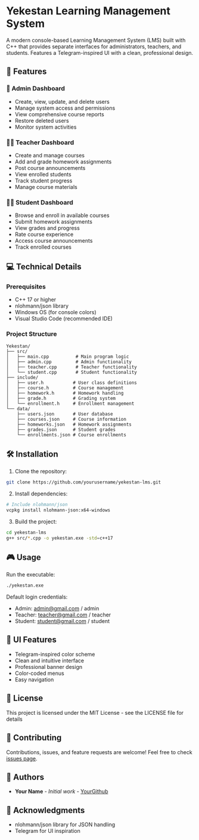 # Yekestan Learning Management System

A modern console-based Learning Management System (LMS) built with C++ that provides separate interfaces for administrators, teachers, and students. Features a Telegram-inspired UI with a clean, professional design.

## 🚀 Features

### 👑 Admin Dashboard
- Create, view, update, and delete users
- Manage system access and permissions
- View comprehensive course reports
- Restore deleted users
- Monitor system activities

### 👨‍🏫 Teacher Dashboard
- Create and manage courses
- Add and grade homework assignments
- Post course announcements
- View enrolled students
- Track student progress
- Manage course materials

### 👨‍🎓 Student Dashboard
- Browse and enroll in available courses
- Submit homework assignments
- View grades and progress
- Rate course experience
- Access course announcements
- Track enrolled courses

## 💻 Technical Details

### Prerequisites
- C++ 17 or higher
- nlohmann/json library
- Windows OS (for console colors)
- Visual Studio Code (recommended IDE)

### Project Structure
```
Yekestan/
├── src/
│   ├── main.cpp          # Main program logic
│   ├── admin.cpp         # Admin functionality
│   ├── teacher.cpp       # Teacher functionality
│   └── student.cpp       # Student functionality
├── include/
│   ├── user.h           # User class definitions
│   ├── course.h         # Course management
│   ├── homework.h       # Homework handling
│   ├── grade.h          # Grading system
│   └── enrollment.h     # Enrollment management
└── data/
    ├── users.json       # User database
    ├── courses.json     # Course information
    ├── homeworks.json   # Homework assignments
    ├── grades.json      # Student grades
    └── enrollments.json # Course enrollments
```

## 🛠️ Installation

1. Clone the repository:
```bash
git clone https://github.com/yourusername/yekestan-lms.git
```

2. Install dependencies:
```bash
# Include nlohmann/json
vcpkg install nlohmann-json:x64-windows
```

3. Build the project:
```bash
cd yekestan-lms
g++ src/*.cpp -o yekestan.exe -std=c++17
```

## 🎮 Usage

Run the executable:
```bash
./yekestan.exe
```

Default login credentials:
- Admin: admin@gmail.com / admin
- Teacher: teacher@gmail.com / teacher
- Student: student@gmail.com / student

## 🎨 UI Features
- Telegram-inspired color scheme
- Clean and intuitive interface
- Professional banner design
- Color-coded menus
- Easy navigation

## 📝 License
This project is licensed under the MIT License - see the LICENSE file for details

## 🤝 Contributing
Contributions, issues, and feature requests are welcome! Feel free to check [issues page](https://github.com/yourusername/yekestan-lms/issues).

## 👥 Authors
- **Your Name** - *Initial work* - [YourGithub](https://github.com/yourusername)

## 🙏 Acknowledgments
- nlohmann/json library for JSON handling
- Telegram for UI inspiration
